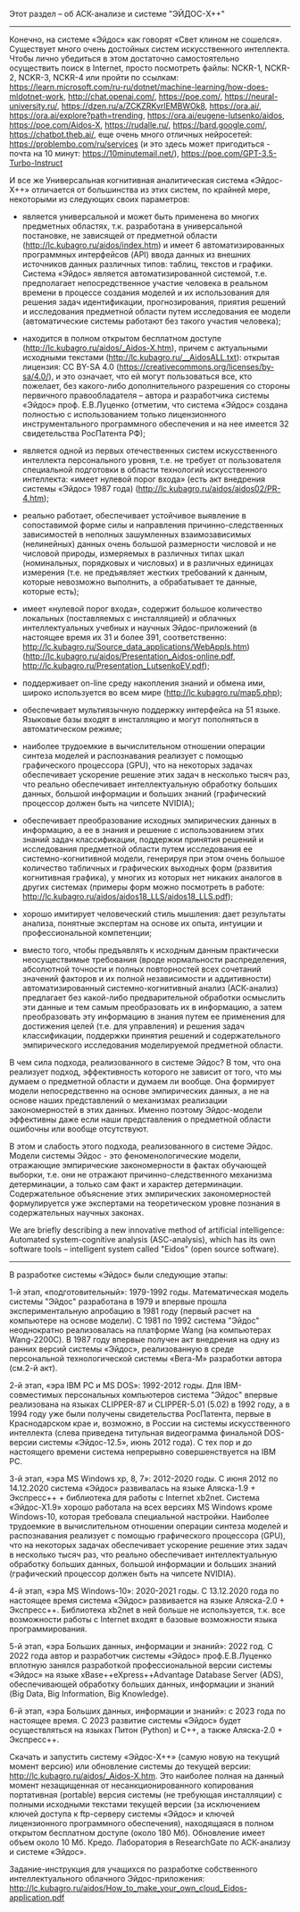 Этот раздел – об АСК-анализе и системе "ЭЙДОС-X++"
*************************************************************************

Конечно, на системе «Эйдос» как говорят «Свет клином не сошелся». Существует много очень достойных систем искусственного интеллекта. Чтобы лично убедиться в этом достаточно самостоятельно осуществить поиск в Internet, просто посмотреть файлы: NCKR-1, NCKR-2, NCKR-3, NCKR-4 или пройти по ссылкам: https://learn.microsoft.com/ru-ru/dotnet/machine-learning/how-does-mldotnet-work, http://chat.openai.com/, https://poe.com/, https://neural-university.ru/, https://dzen.ru/a/ZCKZRKvrlEMBWOk8, https://ora.ai/, https://ora.ai/explore?path=trending, https://ora.ai/eugene-lutsenko/aidos, https://poe.com/Aidos-X, https://rudalle.ru/, https://bard.google.com/, https://chatbot.theb.ai/, еще очень много отличных нейросетей: https://problembo.com/ru/services (и это здесь может пригодиться - почта на 10 минут: https://10minutemail.net/), https://poe.com/GPT-3.5-Turbo-Instruct
 

И все же Универсальная когнитивная аналитическая система «Эйдос-Х++» отличается от большинства из этих систем, по крайней мере, некоторыми из следующих своих параметров:

- является универсальной и может быть применена во многих предметных областях, т.к. разработана в универсальной постановке, не зависящей от предметной области (http://lc.kubagro.ru/aidos/index.htm) и имеет 6 автоматизированных программных интерфейсов (API) ввода данных из внешних источников данных различных типов: таблиц, текстов и графики. Система «Эйдос» является автоматизированной системой, т.е. предполагает непосредственное участие человека в реальном времени в процессе создания моделей и их использования для решения задач идентификации, прогнозирования, приятия решений и исследования предметной области путем исследования ее модели (автоматические системы работают без такого участия человека);

- находится в полном открытом бесплатном доступе (http://lc.kubagro.ru/aidos/_Aidos-X.htm), причем с актуальными исходными текстами (http://lc.kubagro.ru/__AidosALL.txt): открытая лицензия: CC BY-SA 4.0 (https://creativecommons.org/licenses/by-sa/4.0/), и это означает, что ей могут пользоваться все, кто пожелает, без какого-либо дополнительного разрешения со стороны первичного правообладателя – автора и разработчика системы «Эйдос» проф. Е.В.Луценко (отметим, что система «Эйдос» создана полностью с использованием только лицензионного инструментального программного обеспечения и на нее имеется 32 свидетельства РосПатента РФ);

- является одной из первых отечественных систем искусственного интеллекта персонального уровня, т.е. не требует от пользователя специальной подготовки в области технологий искусственного интеллекта: «имеет нулевой порог входа» (есть акт внедрения системы «Эйдос» 1987 года) (http://lc.kubagro.ru/aidos/aidos02/PR-4.htm);

- реально работает, обеспечивает устойчивое выявление в сопоставимой форме силы и направления причинно-следственных зависимостей в неполных зашумленных взаимозависимых (нелинейных) данных очень большой размерности числовой и не числовой природы, измеряемых в различных типах шкал (номинальных, порядковых и числовых) и в различных единицах измерения (т.е. не предъявляет жестких требований к данным, которые невозможно выполнить, а обрабатывает те данные, которые есть);

- имеет «нулевой порог входа», содержит большое количество локальных (поставляемых с инсталляцией) и облачных интеллектуальных учебных и научных Эйдос-приложений (в настоящее время их 31 и более 391, соответственно: http://lc.kubagro.ru/Source_data_applications/WebAppls.htm) (http://lc.kubagro.ru/aidos/Presentation_Aidos-online.pdf, http://lc.kubagro.ru/Presentation_LutsenkoEV.pdf);

- поддерживает on-line среду накопления знаний и обмена ими, широко используется во всем мире (http://lc.kubagro.ru/map5.php);

- обеспечивает мультиязычную поддержку интерфейса на 51 языке. Языковые базы входят в инсталляцию и могут пополняться в автоматическом режиме;

- наиболее трудоемкие в вычислительном отношении операции синтеза моделей и распознавания реализует с помощью графического процессора (GPU), что на некоторых задачах обеспечивает ускорение решение этих задач в несколько тысяч раз, что реально обеспечивает интеллектуальную обработку больших данных, большой информации и больших знаний (графический процессор должен быть на чипсете NVIDIA);

- обеспечивает преобразование исходных эмпирических данных в информацию, а ее в знания и решение с использованием этих знаний задач классификации, поддержки принятия решений и исследования предметной области путем исследования ее системно-когнитивной модели, генерируя при этом очень большое количество табличных и графических выходных форм (развития когнитивная графика), у многих из которых нет никаких аналогов в других системах (примеры форм можно посмотреть в работе: http://lc.kubagro.ru/aidos/aidos18_LLS/aidos18_LLS.pdf);

- хорошо имитирует человеческий стиль мышления: дает результаты анализа, понятные экспертам на основе их опыта, интуиции и профессиональной компетенции;

- вместо того, чтобы предъявлять к исходным данным практически неосуществимые требования (вроде нормальности распределения, абсолютной точности и полных повторностей всех сочетаний значений факторов и их полной независимости и аддитивности) автоматизированный системно-когнитивный анализ (АСК-анализ) предлагает без какой-либо предварительной обработки осмыслить эти данные и тем самым преобразовать их в информацию, а затем преобразовать эту информацию в знания путем ее применения для достижения целей (т.е. для управления) и решения задач классификации, поддержки принятия решений и содержательного эмпирического исследования моделируемой предметной области.

 

В чем сила подхода, реализованного в системе Эйдос? В том, что она реализует подход, эффективность которого не зависит от того, что мы думаем о предметной области и думаем ли вообще. Она формирует модели непосредственно на основе эмпирических данных, а не на основе наших представлений о механизмах реализации закономерностей в этих данных. Именно поэтому Эйдос-модели эффективны даже если наши представления о предметной области ошибочны или вообще отсутствуют.

В этом и слабость этого подхода, реализованного в системе Эйдос. Модели системы Эйдос - это феноменологические модели, отражающие эмпирические закономерности в фактах обучающей выборки, т.е. они не отражают причинно-следственного механизма детерминации, а только сам факт и характер детерминации. Содержательное объяснение этих эмпирических закономерностей формулируется уже экспертами на теоретическом уровне познания в содержательных научных законах.

 

We are briefly describing a new innovative method of artificial intelligence: Automated system-cognitive analysis (ASC-analysis), which has its own software tools – intelligent system called "Eidos" (open source software).

 

*************

В разработке системы «Эйдос» были следующие этапы:

1-й этап, «подготовительный»: 1979-1992 годы. Математическая модель системы "Эйдос" разработана в 1979 и впервые прошла экспериментальную апробацию в 1981 году (первый расчет на компьютере на основе модели). С 1981 по 1992 система "Эйдос" неоднократно реализовалась на платформе Wang (на компьютерах Wang-2200С). В 1987 году впервые получен акт внедрения на одну из ранних версий системы «Эйдос», реализованную в среде персональной технологической системы «Вега-М» разработки автора (см.2-й акт).

2-й этап, «эра IBM PC и MS DOS»: 1992-2012 годы. Для IBM-совместимых персональных компьютеров система "Эйдос" впервые реализована на языках CLIPPER-87 и CLIPPER-5.01 (5.02) в 1992 году, а в 1994 году уже были получены свидетельства РосПатента, первые в Краснодарском крае и, возможно, в России на системы искусственного интеллекта (слева приведена титульная видеограмма финальной DOS-версии системы «Эйдос-12.5», июнь 2012 года). С тех пор и до настоящего времени система непрерывно совершенствуется на IBM PC.

3-й этап, «эра MS Windows xp, 8, 7»: 2012-2020 годы. С июня 2012 по 14.12.2020 система «Эйдос» развивалась на языке Аляска-1.9 + Экспресс++ + библиотека для работы с Internet xb2net. Система «Эйдос-Х1.9» хорошо работала на всех версиях MS Windows кроме Windows-10, которая требовала специальной настройки. Наиболее трудоемкие в вычислительном отношении операции синтеза моделей и распознавания реализует с помощью графического процессора (GPU), что на некоторых задачах обеспечивает ускорение решение этих задач в несколько тысяч раз, что реально обеспечивает интеллектуальную обработку больших данных, большой информации и больших знаний (графический процессор должен быть на чипсете NVIDIA).

4-й этап, «эра MS Windows-10»: 2020-2021 годы. С 13.12.2020 года по настоящее время система «Эйдос» развивается на языке Аляска-2.0 + Экспресс++. Библиотека xb2net в ней больше не используется, т.к. все возможности работы с Internet входят в базовые возможности языка программирования.

5-й этап, «эра Больших данных, информации и знаний»: 2022 год. С 2022 года автор и разработчик системы «Эйдос» проф.Е.В.Луценко вплотную занялся разработкой профессиональной версии системы «Эйдос» на языке xBase++eXpress++Advantage Database Server (ADS), обеспечивающей обработку больших данных, информации и знаний (Big Data, Big Information, Big Knowledge).

6-й этап, «эра Больших данных, информации и знаний»: с 2023 года по настоящее время. С 2023 развитие системы «Эйдос» будет осуществляться на языках Питон (Python) и C++, а также Аляска-2.0 + Экспресс++.

 

Скачать и запустить систему «Эйдос-Х++» (самую новую на текущий момент версию) или обновление системы до текущей версии: http://lc.kubagro.ru/aidos/_Aidos-X.htm. Это наиболее полная на данный момент незащищенная от несанкционированного копирования портативная (portable) версия системы (не требующая инсталляции) с полными исходными текстами текущей версии (за исключением ключей доступа к ftp-серверу системы «Эйдос» и ключей лицензионного программного обеспечения), находящаяся в полном открытом бесплатном доступе (около 180 Мб). Обновление имеет объем около 10 Мб. Кредо. Лаборатория в ResearchGate по АСК-анализу и системе «Эйдос».

 

Задание-инструкция для учащихся по разработке собственного интеллектуального облачного Эйдос-приложения: http://lc.kubagro.ru/aidos/How_to_make_your_own_cloud_Eidos-application.pdf
